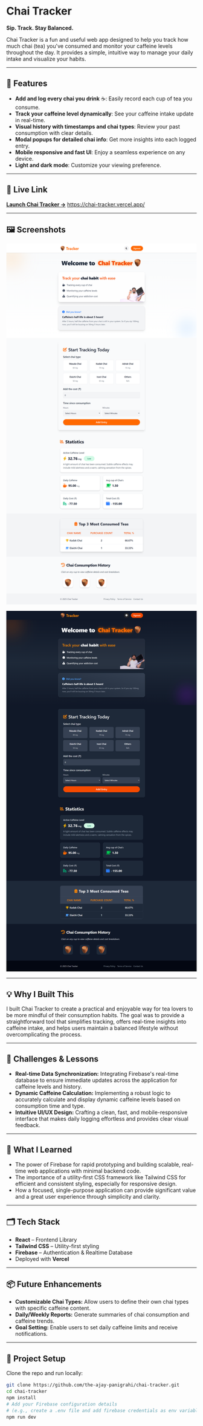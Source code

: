 # Chai Tracker

**Sip. Track. Stay Balanced.**

Chai Tracker is a fun and useful web app designed to help you track how much chai (tea) you've consumed and monitor your caffeine levels throughout the day. It provides a simple, intuitive way to manage your daily intake and visualize your habits.

---

## 🔧 Features

-   **Add and log every chai you drink** ☕: Easily record each cup of tea you consume.
-   **Track your caffeine level dynamically**: See your caffeine intake update in real-time.
-   **Visual history with timestamps and chai types**: Review your past consumption with clear details.
-   **Modal popups for detailed chai info**: Get more insights into each logged entry.
-   **Mobile responsive and fast UI**: Enjoy a seamless experience on any device.
-   **Light and dark mode**: Customize your viewing preference.

---

## 🚀 Live Link

[**Launch Chai Tracker →**](https://chai-tracker.vercel.app/) https://chai-tracker.vercel.app/

---

## 🖼️ Screenshots

![img-1](./screenshots/image-1.png)

![img-2](./screenshots/image-2.png)

---

## 💡 Why I Built This

I built Chai Tracker to create a practical and enjoyable way for tea lovers to be more mindful of their consumption habits. The goal was to provide a straightforward tool that simplifies tracking, offers real-time insights into caffeine intake, and helps users maintain a balanced lifestyle without overcomplicating the process.

---

## 🧱 Challenges & Lessons

-   **Real-time Data Synchronization:** Integrating Firebase's real-time database to ensure immediate updates across the application for caffeine levels and history.
-   **Dynamic Caffeine Calculation:** Implementing a robust logic to accurately calculate and display dynamic caffeine levels based on consumption time and type.
-   **Intuitive UI/UX Design:** Crafting a clean, fast, and mobile-responsive interface that makes daily logging effortless and provides clear visual feedback.

---

## 🧠 What I Learned

-   The power of Firebase for rapid prototyping and building scalable, real-time web applications with minimal backend code.
-   The importance of a utility-first CSS framework like Tailwind CSS for efficient and consistent styling, especially for responsive design.
-   How a focused, single-purpose application can provide significant value and a great user experience through simplicity and clarity.

---

## 🗂️ Tech Stack

-   **React** – Frontend Library
-   **Tailwind CSS** – Utility-first styling
-   **Firebase** – Authentication & Realtime Database
-   Deployed with **Vercel**

---

## 📦 Future Enhancements

-   **Customizable Chai Types:** Allow users to define their own chai types with specific caffeine content.
-   **Daily/Weekly Reports:** Generate summaries of chai consumption and caffeine trends.
-   **Goal Setting:** Enable users to set daily caffeine limits and receive notifications.

---

## 📁 Project Setup

Clone the repo and run locally:

```bash
git clone https://github.com/the-ajay-panigrahi/chai-tracker.git
cd chai-tracker
npm install
# Add your Firebase configuration details
# (e.g., create a .env file and add firebase credentials as env variables)
npm run dev
```